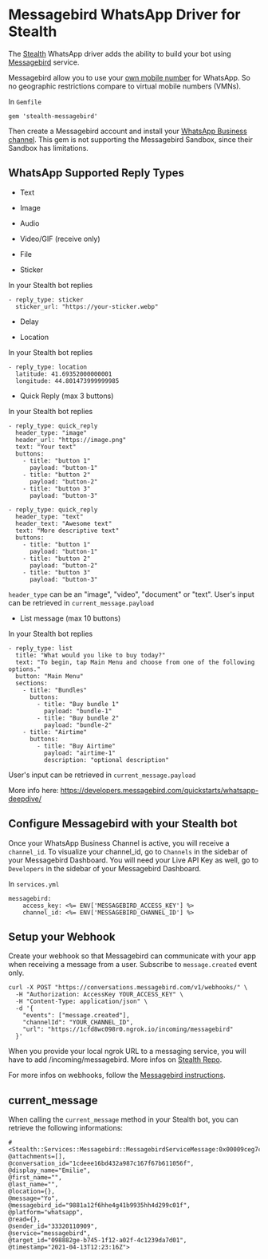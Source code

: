 # Messagebird WhatsApp Driver for Stealth

The [Stealth](https://github.com/hellostealth/stealth) WhatsApp driver adds the ability to build your bot using [Messagebird](https://www.messagebird.com/en/solutions/whatsapp-api) service.

Messagebird allow you to use your [own mobile number](https://support.messagebird.com/hc/en-us/articles/360000244558-How-to-pick-a-number-for-WhatsApp-Business) for WhatsApp. So no geographic restrictions compare to virtual mobile numbers (VMNs).

In `Gemfile`
```
gem 'stealth-messagebird'
```

Then create a Messagebird account and install your [WhatsApp Business channel](https://support.messagebird.com/hc/en-us/articles/360000258437-WhatsApp-Business-step-by-step-onboarding). This gem is not supporting the Messagebird Sandbox, since their Sandbox has limitations.

## WhatsApp Supported Reply Types

* Text

* Image

* Audio

* Video/GIF (receive only)

* File

* Sticker

In your Stealth bot replies
```
- reply_type: sticker
  sticker_url: "https://your-sticker.webp"
```

* Delay

* Location

In your Stealth bot replies
```
- reply_type: location
  latitude: 41.69352000000001
  longitude: 44.801473999999985
```

* Quick Reply (max 3 buttons)

In your Stealth bot replies
```
- reply_type: quick_reply
  header_type: "image"
  header_url: "https://image.png"
  text: "Your text"
  buttons:
    - title: "button 1"
      payload: "button-1"
    - title: "button 2"
      payload: "button-2"
    - title: "button 3"
      payload: "button-3"

- reply_type: quick_reply
  header_type: "text"
  header_text: "Awesome text"
  text: "More descriptive text"
  buttons:
    - title: "button 1"
      payload: "button-1"
    - title: "button 2"
      payload: "button-2"
    - title: "button 3"
      payload: "button-3"
```

`header_type` can be an "image", "video", "document" or "text".
User's input can be retrieved in `current_message.payload`

* List message (max 10 buttons)

In your Stealth bot replies
```
- reply_type: list
  title: "What would you like to buy today?"
  text: "To begin, tap Main Menu and choose from one of the following options."
  button: "Main Menu"
  sections:
    - title: "Bundles"
      buttons:
        - title: "Buy bundle 1"
          payload: "bundle-1"
        - title: "Buy bundle 2"
          payload: "bundle-2"
    - title: "Airtime"
      buttons:
        - title: "Buy Airtime"
          payload: "airtime-1"
          description: "optional description"
```
User's input can be retrieved in `current_message.payload`

More info here: https://developers.messagebird.com/quickstarts/whatsapp-deepdive/

## Configure Messagebird with your Stealth bot
Once your WhatsApp Business Channel is active, you will receive a `channel_id`.
To visualize your channel_id, go to `Channels` in the sidebar of your Messagebird Dashboard.
You will need your Live API Key as well, go to `Developers` in the sidebar of your Messagebird Dashboard.

In `services.yml`
```
messagebird:
    access_key: <%= ENV['MESSAGEBIRD_ACCESS_KEY'] %>
    channel_id: <%= ENV['MESSAGEBIRD_CHANNEL_ID'] %>
```

## Setup your Webhook
Create your webhook so that Messagebird can communicate with your app when receiving a message from a user.
Subscribe to `message.created` event only.

```
curl -X POST "https://conversations.messagebird.com/v1/webhooks/" \
  -H "Authorization: AccessKey YOUR_ACCESS_KEY" \
  -H "Content-Type: application/json" \
  -d '{
    "events": ["message.created"],
    "channelId": "YOUR_CHANNEL_ID",
    "url": "https://1cfd8wc098r0.ngrok.io/incoming/messagebird"
  }'
```
When you provide your local ngrok URL to a messaging service, you will have to add /incoming/messagebird. More infos on [Stealth Repo](https://github.com/hellostealth/stealth/wiki/Local-Development).

For more infos on webhooks, follow the [Messagebird instructions](https://developers.messagebird.com/api/conversations/#create-webhook).

## current_message
When calling the `current_message` method in your Stealth bot, you can retrieve the following informations:
```
#<Stealth::Services::Messagebird::MessagebirdServiceMessage:0x00009ceg7cef4cd3
@attachments=[],
@conversation_id="1cdeee16bd432a987c167f67b611056f",
@display_name="Emilie",
@first_name="",
@last_name="",
@location={},
@message="Yo",
@messagebird_id="9881a12f6hhe4g41b9935hh4d299c01f",
@platform="whatsapp",
@read={},
@sender_id="33320110909",
@service="messagebird",
@target_id="098882ge-b745-1f12-a02f-4c1239da7d01",
@timestamp="2021-04-13T12:23:16Z">
```
